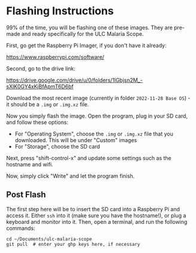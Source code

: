 # Flashing Instructions

99% of the time, you will be flashing one of these images. They are pre-made and ready specifically for the ULC Malaria Scope.

First, go get the Raspberry Pi Imager, if you don't have it already:

https://www.raspberrypi.com/software/

Second, go to the drive link:

https://drive.google.com/drive/u/0/folders/1lGbjsn2M_-sXlK0GY4xKjBfApmT6D6bf

Download the most recent image (currently in folder `2022-11-28 Base OS`) - it should be a `.img` or `.img.xz` file.

Now you simply flash the image. Open the program, plug in your SD card, and follow these options:

- For "Operating System", choose the `.img` or `.img.xz` file that you downloaded. This will be under "Custom" images
- For "Storage", choose the SD card

Next, press "shift-control-x" and update some settings such as the hostname and wifi.

Now, simply click "Write" and let the program finish.

## Post Flash

The first step here will be to insert the SD card into a Raspberry Pi and access it. Either `ssh` into it (make sure you have the hostname!), or plug a keyboard and monitor into it. Then, open a terminal, and run the following commands:

```console
cd ~/Documents/ulc-malaria-scope
git pull  # enter your ghp keys here, if necessary
```
